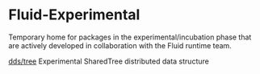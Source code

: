 # Fluid-Experimental
Temporary home for packages in the experimental/incubation phase that
are actively developed in collaboration with the Fluid runtime team.

[dds/tree](./dds/tree) Experimental SharedTree distributed data structure
